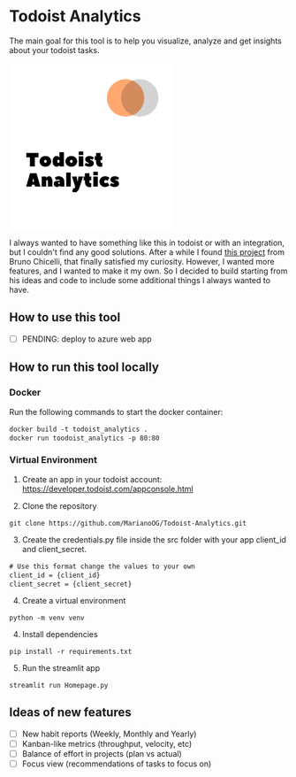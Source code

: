 # Todoist Analytics

The main goal for this tool is to help you visualize, analyze and get insights about your todoist tasks. 

![Analytics logo](img/analytics_logo_300x300.png)

I always wanted to have something like this in todoist or with an integration, but I couldn't find any good solutions. 
After a while I found [this project](https://github.com/brunorosilva/todoist-analytics) from Bruno Chicelli,
that finally satisfied my curiosity. However, I wanted more features, and I wanted to make it my own.
So I decided to build starting from his ideas and code to include some additional things I always wanted to have.

## How to use this tool

- [ ] PENDING: deploy to azure web app

## How to run this tool locally

### Docker

Run the following commands to start the docker container:

```
docker build -t todoist_analytics .
docker run toodoist_analytics -p 80:80
``` 

### Virtual Environment

1. Create an app in your todoist account: https://developer.todoist.com/appconsole.html

2. Clone the repository
```
git clone https://github.com/MarianoOG/Todoist-Analytics.git
```

3. Create the credentials.py file inside the src folder with your app client_id and client_secret.
```
# Use this format change the values to your own
client_id = {client_id}
client_secret = {client_secret}
```

4. Create a virtual environment
```
python -m venv venv
```


4. Install dependencies
```
pip install -r requirements.txt
```

5. Run the streamlit app
```
streamlit run Homepage.py
```

## Ideas of new features

- [ ] New habit reports (Weekly, Monthly and Yearly)
- [ ] Kanban-like metrics (throughput, velocity, etc)
- [ ] Balance of effort in projects (plan vs actual)
- [ ] Focus view (recommendations of tasks to focus on)
